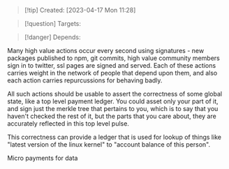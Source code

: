 
>[!tip] Created: [2023-04-17 Mon 11:28]

>[!question] Targets: 

>[!danger] Depends: 

Many high value actions occur every second using signatures - new packages published to npm, git commits, high value community members sign in to twitter, ssl pages are signed and served.  Each of these actions carries weight in the network of people that depend upon them, and also each action carries repurcussions for behaving badly.

All such actions should be usable to assert the correctness of some global state, like a top level payment ledger.  You could asset only your part of it, and sign just the merkle tree that pertains to you, which is to say that you haven't checked the rest of it, but the parts that you care about, they are accurately reflected in this top level pulse.

This correctness can provide a ledger that is used for lookup of things like "latest version of the linux kernel" to "account balance of this person".

Micro payments for data